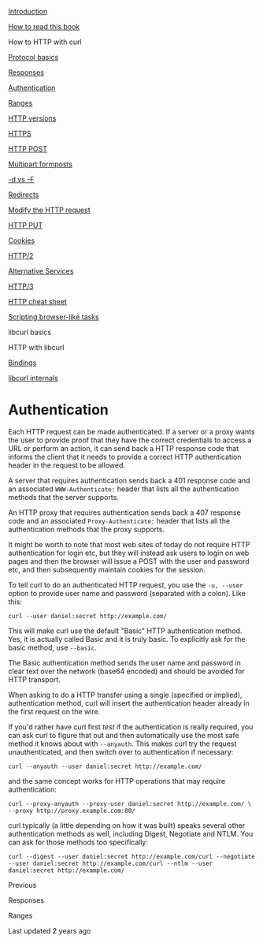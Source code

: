 <a href="../index.html" class="link-a079aa82--primary-53a25e66--logoLink-10d08504"></a>





<a href="../index.html" class="link-a079aa82--primary-53a25e66--logoLink-10d08504"></a>





<a href="../index.html" class="navButton-94f2579c--navButtonClickable-161b88ca"><span class="text-4505230f--UIH300-2063425d--textContentFamily-49a318e1--navButtonLabel-14a4968f">Introduction</span></a>

<a href="../how-to-read.html" class="navButton-94f2579c--navButtonClickable-161b88ca"><span class="text-4505230f--UIH300-2063425d--textContentFamily-49a318e1--navButtonLabel-14a4968f">How to read this book</span></a>





<span class="text-4505230f--UIH300-2063425d--textContentFamily-49a318e1--navButtonLabel-14a4968f">How to HTTP with curl</span>

<a href="basics.html" class="navButton-94f2579c--pageItemWithChildrenNested-2c5d8183--navButtonClickable-161b88ca"><span class="text-4505230f--UIH300-2063425d--textContentFamily-49a318e1--navButtonLabel-14a4968f">Protocol basics</span></a>

<a href="response.html" class="navButton-94f2579c--pageItemWithChildrenNested-2c5d8183--navButtonClickable-161b88ca"><span class="text-4505230f--UIH300-2063425d--textContentFamily-49a318e1--navButtonLabel-14a4968f">Responses</span></a>

<a href="auth.html" class="navButton-94f2579c--pageItemWithChildrenNested-2c5d8183--navButtonClickable-161b88ca--navButtonOpened-6a88552e"><span class="text-4505230f--UIH300-2063425d--textContentFamily-49a318e1--navButtonLabel-14a4968f">Authentication</span></a>

<a href="ranges.html" class="navButton-94f2579c--pageItemWithChildrenNested-2c5d8183--navButtonClickable-161b88ca"><span class="text-4505230f--UIH300-2063425d--textContentFamily-49a318e1--navButtonLabel-14a4968f">Ranges</span></a>

<a href="versions.html" class="navButton-94f2579c--pageItemWithChildrenNested-2c5d8183--navButtonClickable-161b88ca"><span class="text-4505230f--UIH300-2063425d--textContentFamily-49a318e1--navButtonLabel-14a4968f">HTTP versions</span></a>

<a href="https.html" class="navButton-94f2579c--pageItemWithChildrenNested-2c5d8183--navButtonClickable-161b88ca"><span class="text-4505230f--UIH300-2063425d--textContentFamily-49a318e1--navButtonLabel-14a4968f">HTTPS</span></a>

<a href="post.html" class="navButton-94f2579c--pageItemWithChildrenNested-2c5d8183--navButtonClickable-161b88ca"><span class="text-4505230f--UIH300-2063425d--textContentFamily-49a318e1--navButtonLabel-14a4968f">HTTP POST</span></a>

<a href="multipart.html" class="navButton-94f2579c--pageItemWithChildrenNested-2c5d8183--navButtonClickable-161b88ca"><span class="text-4505230f--UIH300-2063425d--textContentFamily-49a318e1--navButtonLabel-14a4968f">Multipart formposts</span></a>

<a href="postvspost.html" class="navButton-94f2579c--pageItemWithChildrenNested-2c5d8183--navButtonClickable-161b88ca"><span class="text-4505230f--UIH300-2063425d--textContentFamily-49a318e1--navButtonLabel-14a4968f">-d vs -F</span></a>

<a href="redirects.html" class="navButton-94f2579c--pageItemWithChildrenNested-2c5d8183--navButtonClickable-161b88ca"><span class="text-4505230f--UIH300-2063425d--textContentFamily-49a318e1--navButtonLabel-14a4968f">Redirects</span></a>

<a href="requests.html" class="navButton-94f2579c--pageItemWithChildrenNested-2c5d8183--navButtonClickable-161b88ca"><span class="text-4505230f--UIH300-2063425d--textContentFamily-49a318e1--navButtonLabel-14a4968f">Modify the HTTP request</span></a>

<a href="put.html" class="navButton-94f2579c--pageItemWithChildrenNested-2c5d8183--navButtonClickable-161b88ca"><span class="text-4505230f--UIH300-2063425d--textContentFamily-49a318e1--navButtonLabel-14a4968f">HTTP PUT</span></a>

<a href="cookies.html" class="navButton-94f2579c--pageItemWithChildrenNested-2c5d8183--navButtonClickable-161b88ca"><span class="text-4505230f--UIH300-2063425d--textContentFamily-49a318e1--navButtonLabel-14a4968f">Cookies</span></a>

<a href="http2.html" class="navButton-94f2579c--pageItemWithChildrenNested-2c5d8183--navButtonClickable-161b88ca"><span class="text-4505230f--UIH300-2063425d--textContentFamily-49a318e1--navButtonLabel-14a4968f">HTTP/2</span></a>

<a href="altsvc.html" class="navButton-94f2579c--pageItemWithChildrenNested-2c5d8183--navButtonClickable-161b88ca"><span class="text-4505230f--UIH300-2063425d--textContentFamily-49a318e1--navButtonLabel-14a4968f">Alternative Services</span></a>

<a href="http3.html" class="navButton-94f2579c--pageItemWithChildrenNested-2c5d8183--navButtonClickable-161b88ca"><span class="text-4505230f--UIH300-2063425d--textContentFamily-49a318e1--navButtonLabel-14a4968f">HTTP/3</span></a>

<a href="cheatsheet.html" class="navButton-94f2579c--pageItemWithChildrenNested-2c5d8183--navButtonClickable-161b88ca"><span class="text-4505230f--UIH300-2063425d--textContentFamily-49a318e1--navButtonLabel-14a4968f">HTTP cheat sheet</span></a>

<a href="browserlike.html" class="navButton-94f2579c--pageItemWithChildrenNested-2c5d8183--navButtonClickable-161b88ca"><span class="text-4505230f--UIH300-2063425d--textContentFamily-49a318e1--navButtonLabel-14a4968f">Scripting browser-like tasks</span></a>

<span class="text-4505230f--UIH300-2063425d--textContentFamily-49a318e1--navButtonLabel-14a4968f">libcurl basics</span>

<span class="text-4505230f--UIH300-2063425d--textContentFamily-49a318e1--navButtonLabel-14a4968f">HTTP with libcurl</span>

<a href="../bindings.html" class="navButton-94f2579c--navButtonClickable-161b88ca"><span class="text-4505230f--UIH300-2063425d--textContentFamily-49a318e1--navButtonLabel-14a4968f">Bindings</span></a>

<a href="../internals.html" class="navButton-94f2579c--navButtonClickable-161b88ca"><span class="text-4505230f--UIH300-2063425d--textContentFamily-49a318e1--navButtonLabel-14a4968f">libcurl internals</span></a>

<a href="../bookindex.html" class="navButton-94f2579c--navButtonClickable-161b88ca"><span class="text-4505230f--UIH300-2063425d--textContentFamily-49a318e1--navButtonLabel-14a4968f"></span></a>





# <span class="text-4505230f--DisplayH900-bfb998fa--textContentFamily-49a318e1">Authentication</span>

<span class="text-4505230f--UIH300-2063425d--textUIFamily-5ebd8e40--text-8ee2c8b2"></span>

<span class="text-4505230f--TextH400-3033861f--textContentFamily-49a318e1"><span data-key="b27534e8caa64fb1a1d7659c7c6a1601"><span data-offset-key="b27534e8caa64fb1a1d7659c7c6a1601:0">Each HTTP request can be made authenticated. If a server or a proxy wants the user to provide proof that they have the correct credentials to access a URL or perform an action, it can send back a HTTP response code that informs the client that it needs to provide a correct HTTP authentication header in the request to be allowed.</span></span></span>

<span class="text-4505230f--TextH400-3033861f--textContentFamily-49a318e1"><span data-key="806deb4204034306b5776d1de3a87f99"><span data-offset-key="806deb4204034306b5776d1de3a87f99:0">A server that requires authentication sends back a 401 response code and an associated </span><span data-offset-key="806deb4204034306b5776d1de3a87f99:1">`WWW-Authenticate:`</span><span data-offset-key="806deb4204034306b5776d1de3a87f99:2"> header that lists all the authentication methods that the server supports.</span></span></span>

<span class="text-4505230f--TextH400-3033861f--textContentFamily-49a318e1"><span data-key="3e3d79b2cf2b49399cc57f562a4e89a6"><span data-offset-key="3e3d79b2cf2b49399cc57f562a4e89a6:0">An HTTP proxy that requires authentication sends back a 407 response code and an associated </span><span data-offset-key="3e3d79b2cf2b49399cc57f562a4e89a6:1">`Proxy-Authenticate:`</span><span data-offset-key="3e3d79b2cf2b49399cc57f562a4e89a6:2"> header that lists all the authentication methods that the proxy supports.</span></span></span>

<span class="text-4505230f--TextH400-3033861f--textContentFamily-49a318e1"><span data-key="60ef948199484ea896b9c938524e0faf"><span data-offset-key="60ef948199484ea896b9c938524e0faf:0">It might be worth to note that most web sites of today do not require HTTP authentication for login etc, but they will instead ask users to login on web pages and then the browser will issue a POST with the user and password etc, and then subsequently maintain cookies for the session.</span></span></span>

<span class="text-4505230f--TextH400-3033861f--textContentFamily-49a318e1"><span data-key="7b89a2eb8b014f6d98ca9baad77fd8cd"><span data-offset-key="7b89a2eb8b014f6d98ca9baad77fd8cd:0">To tell curl to do an authenticated HTTP request, you use the </span><span data-offset-key="7b89a2eb8b014f6d98ca9baad77fd8cd:1">`-u, --user`</span><span data-offset-key="7b89a2eb8b014f6d98ca9baad77fd8cd:2"> option to provide user name and password (separated with a colon). Like this:</span></span></span>

    curl --user daniel:secret http://example.com/

<span class="text-4505230f--TextH400-3033861f--textContentFamily-49a318e1"><span data-key="4754339d608143c88208741c52966bed"><span data-offset-key="4754339d608143c88208741c52966bed:0">This will make curl use the default "Basic" HTTP authentication method. Yes, it is actually called Basic and it is truly basic. To explicitly ask for the basic method, use </span><span data-offset-key="4754339d608143c88208741c52966bed:1">`--basic`</span><span data-offset-key="4754339d608143c88208741c52966bed:2">.</span></span></span>

<span class="text-4505230f--TextH400-3033861f--textContentFamily-49a318e1"><span data-key="fab766fcfd074b7989c5522fa153b7eb"><span data-offset-key="fab766fcfd074b7989c5522fa153b7eb:0">The Basic authentication method sends the user name and password in clear text over the network (base64 encoded) and should be avoided for HTTP transport.</span></span></span>

<span class="text-4505230f--TextH400-3033861f--textContentFamily-49a318e1"><span data-key="d4e541e8cecf493c95ed90b369e0e190"><span data-offset-key="d4e541e8cecf493c95ed90b369e0e190:0">When asking to do a HTTP transfer using a single (specified or implied), authentication method, curl will insert the authentication header already in the first request on the wire.</span></span></span>

<span class="text-4505230f--TextH400-3033861f--textContentFamily-49a318e1"><span data-key="6be8bc3706964869b73bb7e94b4f81f4"><span data-offset-key="6be8bc3706964869b73bb7e94b4f81f4:0">If you'd rather have curl first </span><span data-offset-key="6be8bc3706964869b73bb7e94b4f81f4:1">_test_</span><span data-offset-key="6be8bc3706964869b73bb7e94b4f81f4:2"> if the authentication is really required, you can ask curl to figure that out and then automatically use the most safe method it knows about with </span><span data-offset-key="6be8bc3706964869b73bb7e94b4f81f4:3">`--anyauth`</span><span data-offset-key="6be8bc3706964869b73bb7e94b4f81f4:4">. This makes curl try the request unauthenticated, and then switch over to authentication if necessary:</span></span></span>

    curl --anyauth --user daniel:secret http://example.com/

<span class="text-4505230f--TextH400-3033861f--textContentFamily-49a318e1"><span data-key="28a27f729aea4873be3ac0e883e19e8d"><span data-offset-key="28a27f729aea4873be3ac0e883e19e8d:0">and the same concept works for HTTP operations that may require authentication:</span></span></span>

    curl --proxy-anyauth --proxy-user daniel:secret http://example.com/ \     --proxy http://proxy.example.com:80/

<span class="text-4505230f--TextH400-3033861f--textContentFamily-49a318e1"><span data-key="6c9b8832659042d3a9e6157705b97c82"><span data-offset-key="6c9b8832659042d3a9e6157705b97c82:0">curl typically (a little depending on how it was built) speaks several other authentication methods as well, including Digest, Negotiate and NTLM. You can ask for those methods too specifically:</span></span></span>

    curl --digest --user daniel:secret http://example.com/curl --negotiate --user daniel:secret http://example.com/curl --ntlm --user daniel:secret http://example.com/

<a href="response.html" class="reset-3c756112--card-6570f064--whiteCard-fff091a4--cardPrevious-56a5e674"></a>

<span class="text-4505230f--TextH200-a3425406--textContentFamily-49a318e1">Previous</span>

<span class="text-4505230f--UIH400-4e41e82a--textContentFamily-49a318e1">Responses</span>

<a href="ranges.html" class="reset-3c756112--card-6570f064--whiteCard-fff091a4--cardNext-19241c42"></a>


<span class="text-4505230f--UIH400-4e41e82a--textContentFamily-49a318e1">Ranges</span>



<span class="text-4505230f--TextH200-a3425406--textContentFamily-49a318e1">Last updated 2 years ago</span>


